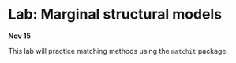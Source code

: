 
# Lab: Marginal structural models

**Nov 15**

This lab will practice matching methods using the `matchit` package.

